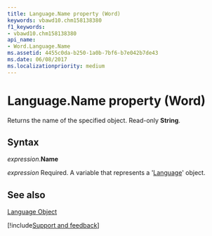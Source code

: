 ```yaml
---
title: Language.Name property (Word)
keywords: vbawd10.chm158138380
f1_keywords:
- vbawd10.chm158138380
api_name:
- Word.Language.Name
ms.assetid: 4455c0da-b250-1a0b-7bf6-b7e042b7de43
ms.date: 06/08/2017
ms.localizationpriority: medium
---
```



# Language.Name property (Word)

Returns the name of the specified object. Read-only **String**.


## Syntax

_expression_.**Name**

_expression_ Required. A variable that represents a '[Language](Word.Language.md)' object.


## See also


[Language Object](Word.Language.md)

[!include[Support and feedback](~/includes/feedback-boilerplate.md)]